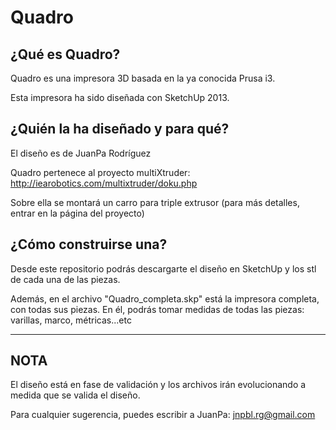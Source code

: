 ﻿Quadro
======
## ¿Qué es Quadro?

Quadro es una impresora 3D basada en la ya conocida Prusa i3.

Esta impresora ha sido diseñada con SketchUp 2013.

## ¿Quién la ha diseñado y para qué?

El diseño es de JuanPa Rodríguez

Quadro pertenece al proyecto multiXtruder: http://iearobotics.com/multixtruder/doku.php

Sobre ella se montará un carro para triple extrusor (para más detalles, entrar en la página del proyecto)

## ¿Cómo construirse una?

Desde este repositorio podrás descargarte el diseño en SketchUp y los stl de cada una de las piezas.

Además, en el archivo "Quadro_completa.skp" está la impresora completa, con todas sus piezas. En él, podrás tomar medidas de todas las piezas: varillas, marco, métricas...etc

___________________________________________________________________________________________________________

## NOTA

El diseño está en fase de validación y los archivos irán evolucionando a medida que se valida el diseño.

Para cualquier sugerencia, puedes escribir a JuanPa: jnpbl.rg@gmail.com


